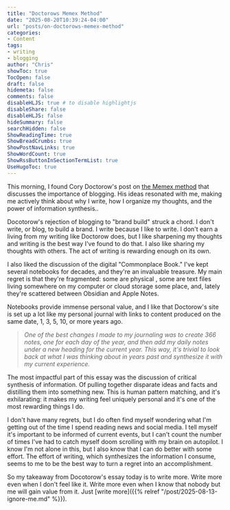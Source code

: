 ```yaml
---
title: "Doctorows Memex Method"
date: "2025-08-20T10:39:24-04:00"
url: "posts/on-doctorows-memex-method"
categories:
- Content
tags:
- writing
- blogging
author: "Chris"
showToc: true
TocOpen: false
draft: false
hidemeta: false
comments: false
disableHLJS: true # to disable highlightjs
disableShare: false
disableHLJS: false
hideSummary: false
searchHidden: false
ShowReadingTime: true
ShowBreadCrumbs: true
ShowPostNavLinks: true
ShowWordCount: true
ShowRssButtonInSectionTermList: true
UseHugoToc: true
---
```

This morning, I found Cory Doctorow's post on [the Memex
method](https://pluralistic.net/2021/05/09/the-memex-method/) that discusses the
importance of blogging. His ideas resonated with me, making me actively think
about why I write, how I organize my thoughts, and the power of information
synthesis..

Docotorow's rejection of blogging to "brand build" struck a chord. I don't
write, or blog, to build a brand. I write because I like to write. I don't earn
a living from my writing like Doctorow does, but I like sharpening my thoughts
and writing is the best way I've found to do that. I also like sharing my
thoughts with others. The act of writing is rewarding enough on its own.

I also liked the discussion of the digital "Commonplace Book." I've kept several
notebooks for decades, and they're an invaluable treasure. My main regret is
that they're fragmented: some are physical , some are text files living
somewhere on my computer or cloud storage some place, and, lately they're
scattered between Obsidian and Apple Notes.

Notebooks provide immense personal value, and I like that Doctorow's site is set
up a lot like my personal journal with links to content produced on the same
date, 1, 3, 5, 10, or more years ago.

> *One of the best changes I made to my journaling was to create 366 notes, one
> for each day of the year, and then add my daily notes under a new heading for
> the current year. This way, it's trivial to look back at what I was thinking
> about in years past and synthesize it with my current experience.*

The most impactful part of this essay was the discussion of critical synthesis
of information. Of pulling together disparate ideas and facts and distilling
them into something new. This is human pattern matching, and it's exhilarating:
it makes my writing feel uniquely personal and it's one of the most rewarding
things I do.

I don't have many regrets, but I do often find myself wondering what I'm getting
out of the time I spend reading news and social media. I tell myself it's
important to be informed of current events, but I can't count the number of
times I've had to catch myself doom scrolling with my brain on autopilot. I know
I'm not alone in this, but I also know that I can do better with some effort.
The effort of writing, which synthesizes the information I consume, seems to me
to be the best way to turn a regret into an accomplishment.

So my takeaway from Docotorow's essay today is to write more. Write more even
when I don't feel like it. Write more even when I know that nobody but me will
gain value from it. Just [write more]({{% relref "/post/2025-08-13-ignore-me.md"
%}}).
